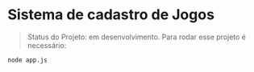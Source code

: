 # Sistema de cadastro de Jogos

> Status do Projeto: em desenvolvimento.
Para rodar esse projeto é necessário:

```
node app.js
```
